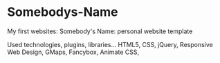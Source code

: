 # Somebodys-Name
My first websites: Somebody's Name: personal website template

Used technologies, plugins, libraries...
HTML5, 
CSS, 
jQuery, 
Responsive Web Design, 
GMaps, 
Fancybox, 
Animate CSS, 


